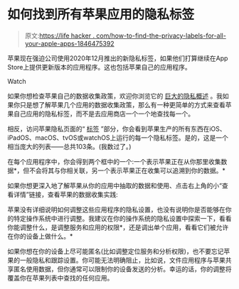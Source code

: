 # 如何找到所有苹果应用的隐私标签

> 原文:[https://life hacker . com/how-to-find-the-privacy-labels-for-all-your-apple-apps-1846475392](https://lifehacker.com/how-to-find-the-privacy-labels-for-all-your-apple-apps-1846475392)

苹果现在强迫公司使用2020年12月推出的新隐私标签，如果他们打算继续在App Store上提供更新版本的应用程序。这也包括苹果自己的应用程序。

Watch

如果你想检查苹果自己的数据收集政策，欢迎你浏览它的 [巨大的隐私概述](https://www.apple.com/privacy/) 。我如果你只是想了解苹果几个应用的数据收集政策，那么有一种更简单的方式来查看苹果自己应用的隐私标签，而不是去应用商店一个一个地查找每一个。

相反，访问苹果隐私页面的“ [标签](https://www.apple.com/privacy/labels/) ”部分，你会看到苹果生产的所有东西在iOS、iPadOS、macOS、tvOS或watchOS上运行的每一个隐私标签。是的，这是一个相当庞大的列表——总共103条。(我数过了。)

在每个应用程序中，你会得到两个框中的一个:一个表示苹果正在从你那里收集数据*，但不会将其与你相关联，另一个表示苹果正在收集可以追溯到你的数据。*

如果你想更深入地了解苹果从你的应用中抽取的数据和使用、点击右上角的小“查看详情”链接，查看苹果的数据收集实践:

苹果没有详细说明如何调整这些应用程序的隐私设置，也没有说明你是否能够在你的特定操作系统中进行调整。我建议在你的操作系统的隐私设置中探索一下，看看你能调整什么，是调整服务和应用的权限*，还是调出单个应用，看看它们被允许在你的设备上做什么。*

如果你想在你的设备上尽可能匿名(比如调整定位服务和分析权限)，也不要忘记苹果的一般隐私和跟踪设置。你可能无法明确阻止，比如说，文件应用程序与苹果共享匿名使用数据，但你通常可以限制你的设备发送的分析。幸运的话，你的调整将覆盖你在苹果列表中查找的任何应用。